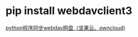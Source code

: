 
# pip install webdavclient3   
[python程序同步webdav网盘（坚果云、owncloud)](https://www.jianshu.com/p/07485335234c "来源")